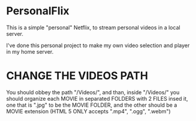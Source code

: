 PersonalFlix
============
This is a simple "personal" Netflix, to stream personal videos in a local server.

I've done this personal project to make my own video selection and player in my home server.


CHANGE THE VIDEOS PATH
=======================
You should obbey the path "/Videos/", and than, inside "/Videos/"
you should organize each MOVIE in separated FOLDERS with 2 FILES insed it,
one that is ".jpg" to be the MOVIE FOLDER, and the other should be 
a MOVIE extension (HTML 5 ONLY accepts ".mp4", ".ogg", ".webm")
